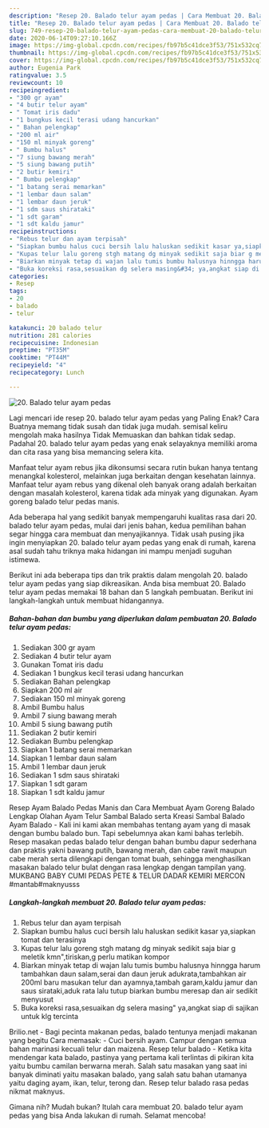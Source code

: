 ```yaml
---
description: "Resep 20. Balado telur ayam pedas | Cara Membuat 20. Balado telur ayam pedas Yang Bikin Ngiler"
title: "Resep 20. Balado telur ayam pedas | Cara Membuat 20. Balado telur ayam pedas Yang Bikin Ngiler"
slug: 749-resep-20-balado-telur-ayam-pedas-cara-membuat-20-balado-telur-ayam-pedas-yang-bikin-ngiler
date: 2020-06-14T09:27:10.166Z
image: https://img-global.cpcdn.com/recipes/fb97b5c41dce3f53/751x532cq70/20-balado-telur-ayam-pedas-foto-resep-utama.jpg
thumbnail: https://img-global.cpcdn.com/recipes/fb97b5c41dce3f53/751x532cq70/20-balado-telur-ayam-pedas-foto-resep-utama.jpg
cover: https://img-global.cpcdn.com/recipes/fb97b5c41dce3f53/751x532cq70/20-balado-telur-ayam-pedas-foto-resep-utama.jpg
author: Eugenia Park
ratingvalue: 3.5
reviewcount: 10
recipeingredient:
- "300 gr ayam"
- "4 butir telur ayam"
- " Tomat iris dadu"
- "1 bungkus kecil terasi udang hancurkan"
- " Bahan pelengkap"
- "200 ml air"
- "150 ml minyak goreng"
- " Bumbu halus"
- "7 siung bawang merah"
- "5 siung bawang putih"
- "2 butir kemiri"
- " Bumbu pelengkap"
- "1 batang serai memarkan"
- "1 lembar daun salam"
- "1 lembar daun jeruk"
- "1 sdm saus shirataki"
- "1 sdt garam"
- "1 sdt kaldu jamur"
recipeinstructions:
- "Rebus telur dan ayam terpisah"
- "Siapkan bumbu halus cuci bersih lalu haluskan sedikit kasar ya,siapkan tomat dan terasinya"
- "Kupas telur lalu goreng stgh matang dg minyak sedikit saja biar g meletik kmn&#34;,tiriskan,g perlu matikan kompor"
- "Biarkan minyak tetap di wajan lalu tumis bumbu halusnya hinngga harum tambahkan daun salam,serai dan daun jeruk adukrata,tambahkan air 200ml baru masukan telur dan ayamnya,tambah garam,kaldu jamur dan saus sirataki,aduk rata lalu tutup biarkan bumbu meresap dan air sedikit menyusut"
- "Buka koreksi rasa,sesuaikan dg selera masing&#34; ya,angkat siap di sajikan untuk klg tercinta"
categories:
- Resep
tags:
- 20
- balado
- telur

katakunci: 20 balado telur 
nutrition: 281 calories
recipecuisine: Indonesian
preptime: "PT35M"
cooktime: "PT44M"
recipeyield: "4"
recipecategory: Lunch

---
```



![20. Balado telur ayam pedas](https://img-global.cpcdn.com/recipes/fb97b5c41dce3f53/751x532cq70/20-balado-telur-ayam-pedas-foto-resep-utama.jpg)

Lagi mencari ide resep 20. balado telur ayam pedas yang Paling Enak? Cara Buatnya memang tidak susah dan tidak juga mudah. semisal keliru mengolah maka hasilnya Tidak Memuaskan dan bahkan tidak sedap. Padahal 20. balado telur ayam pedas yang enak selayaknya memiliki aroma dan cita rasa yang bisa memancing selera kita.

Manfaat telur ayam rebus jika dikonsumsi secara rutin bukan hanya tentang menangkal kolesterol, melainkan juga berkaitan dengan kesehatan lainnya. Manfaat telur ayam rebus yang dikenal oleh banyak orang adalah berkaitan dengan masalah kolesterol, karena tidak ada minyak yang digunakan. Ayam goreng balado telur pedas manis.

Ada beberapa hal yang sedikit banyak mempengaruhi kualitas rasa dari 20. balado telur ayam pedas, mulai dari jenis bahan, kedua pemilihan bahan segar hingga cara membuat dan menyajikannya. Tidak usah pusing jika ingin menyiapkan 20. balado telur ayam pedas yang enak di rumah, karena asal sudah tahu triknya maka hidangan ini mampu menjadi suguhan istimewa.


Berikut ini ada beberapa tips dan trik praktis dalam mengolah 20. balado telur ayam pedas yang siap dikreasikan. Anda bisa membuat 20. Balado telur ayam pedas memakai 18 bahan dan 5 langkah pembuatan. Berikut ini langkah-langkah untuk membuat hidangannya.

<!--inarticleads1-->

##### Bahan-bahan dan bumbu yang diperlukan dalam pembuatan 20. Balado telur ayam pedas:

1. Sediakan 300 gr ayam
1. Sediakan 4 butir telur ayam
1. Gunakan  Tomat iris dadu
1. Sediakan 1 bungkus kecil terasi udang hancurkan
1. Sediakan  Bahan pelengkap
1. Siapkan 200 ml air
1. Sediakan 150 ml minyak goreng
1. Ambil  Bumbu halus
1. Ambil 7 siung bawang merah
1. Ambil 5 siung bawang putih
1. Sediakan 2 butir kemiri
1. Sediakan  Bumbu pelengkap
1. Siapkan 1 batang serai memarkan
1. Siapkan 1 lembar daun salam
1. Ambil 1 lembar daun jeruk
1. Sediakan 1 sdm saus shirataki
1. Siapkan 1 sdt garam
1. Siapkan 1 sdt kaldu jamur


Resep Ayam Balado Pedas Manis dan Cara Membuat Ayam Goreng Balado Lengkap Olahan Ayam Telur Sambal Balado serta Kreasi Sambal Balado Ayam Balado - Kali ini kami akan membahas tentang ayam yang di masak dengan bumbu balado bun. Tapi sebelumnya akan kami bahas terlebih. Resep masakan pedas balado telur dengan bahan bumbu dapur sederhana dan praktis yakni bawang putih, bawang merah, dan cabe rawit maupun cabe merah serta dilengkapi dengan tomat buah, sehingga menghasilkan masakan balado telur bulat dengan rasa lengkap dengan tampilan yang. MUKBANG BABY CUMI PEDAS PETE &amp; TELUR DADAR KEMIRI MERCON #mantab#maknyusss 

<!--inarticleads2-->

##### Langkah-langkah membuat 20. Balado telur ayam pedas:

1. Rebus telur dan ayam terpisah
1. Siapkan bumbu halus cuci bersih lalu haluskan sedikit kasar ya,siapkan tomat dan terasinya
1. Kupas telur lalu goreng stgh matang dg minyak sedikit saja biar g meletik kmn&#34;,tiriskan,g perlu matikan kompor
1. Biarkan minyak tetap di wajan lalu tumis bumbu halusnya hinngga harum tambahkan daun salam,serai dan daun jeruk adukrata,tambahkan air 200ml baru masukan telur dan ayamnya,tambah garam,kaldu jamur dan saus sirataki,aduk rata lalu tutup biarkan bumbu meresap dan air sedikit menyusut
1. Buka koreksi rasa,sesuaikan dg selera masing&#34; ya,angkat siap di sajikan untuk klg tercinta


Brilio.net - Bagi pecinta makanan pedas, balado tentunya menjadi makanan yang begitu Cara memasak: - Cuci bersih ayam. Campur dengan semua bahan marinasi kecuali telur dan maizena. Resep telur balado - Ketika kita mendengar kata balado, pastinya yang pertama kali terlintas di pikiran kita yaitu bumbu camilan berwarna merah. Salah satu masakan yang saat ini banyak diminati yaitu masakan balado, yang salah satu bahan utamanya yaitu daging ayam, ikan, telur, terong dan. Resep telur balado rasa pedas nikmat maknyus. 

Gimana nih? Mudah bukan? Itulah cara membuat 20. balado telur ayam pedas yang bisa Anda lakukan di rumah. Selamat mencoba!
